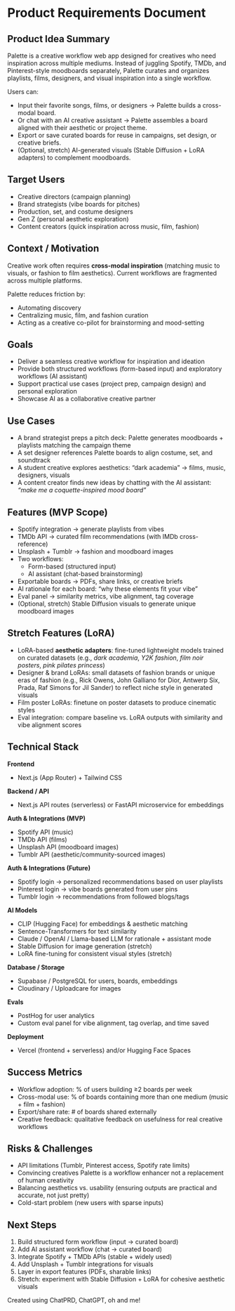 # Product Requirements Document

## Product Idea Summary  
Palette is a creative workflow web app designed for creatives who need inspiration across multiple mediums. Instead of juggling Spotify, TMDb, and Pinterest-style moodboards separately, Palette curates and organizes playlists, films, designers, and visual inspiration into a single workflow.  

Users can:  
- Input their favorite songs, films, or designers → Palette builds a cross-modal board.    
- Or chat with an AI creative assistant → Palette assembles a board aligned with their aesthetic or project theme.    
- Export or save curated boards for reuse in campaigns, set design, or creative briefs.    
- (Optional, stretch) AI-generated visuals (Stable Diffusion + LoRA adapters) to complement moodboards.  


## Target Users  
- Creative directors (campaign planning)    
- Brand strategists (vibe boards for pitches)    
- Production, set, and costume designers
- Gen Z (personal aesthetic exploration)    
- Content creators (quick inspiration across music, film, fashion)  

## Context / Motivation  
Creative work often requires **cross-modal inspiration** (matching music to visuals, or fashion to film aesthetics). Current workflows are fragmented across multiple platforms.  

Palette reduces friction by:    
- Automating discovery    
- Centralizing music, film, and fashion curation    
- Acting as a creative co-pilot for brainstorming and mood-setting  

## Goals  
- Deliver a seamless creative workflow for inspiration and ideation    
- Provide both structured workflows (form-based input) and exploratory workflows (AI assistant)    
- Support practical use cases (project prep, campaign design) and personal exploration    
- Showcase AI as a collaborative creative partner 

## Use Cases  
- A brand strategist preps a pitch deck: Palette generates moodboards + playlists matching the campaign theme    
- A set designer references Palette boards to align costume, set, and soundtrack    
- A student creative explores aesthetics: “dark academia” → films, music, designers, visuals    
- A content creator finds new ideas by chatting with the AI assistant: *“make me a coquette-inspired mood board”*  


## Features (MVP Scope)  
- Spotify integration → generate playlists from vibes    
- TMDb API → curated film recommendations (with IMDb cross-reference)    
- Unsplash + Tumblr → fashion and moodboard images    
- Two workflows:    
  - Form-based (structured input)    
  - AI assistant (chat-based brainstorming)    
- Exportable boards → PDFs, share links, or creative briefs    
- AI rationale for each board: “why these elements fit your vibe”    
- Eval panel → similarity metrics, vibe alignment, tag coverage    
- (Optional, stretch) Stable Diffusion visuals to generate unique moodboard images  

## Stretch Features (LoRA)  
- LoRA-based **aesthetic adapters**: fine-tuned lightweight models trained on curated datasets (e.g., *dark academia*, *Y2K fashion*, *film noir posters*, *pink pilates princess*)    
- Designer & brand LoRAs: small datasets of fashion brands or unique eras of fashion (e.g., Rick Owens, John Galliano for Dior, Antwerp Six, Prada, Raf Simons for Jil Sander) to reflect niche style in generated visuals    
- Film poster LoRAs: finetune on poster datasets to produce cinematic styles    
- Eval integration: compare baseline vs. LoRA outputs with similarity and vibe alignment scores  


## Technical Stack  
**Frontend**    
- Next.js (App Router) + Tailwind CSS  

**Backend / API**    
- Next.js API routes (serverless) or FastAPI microservice for embeddings  

**Auth & Integrations (MVP)**    
- Spotify API (music)    
- TMDb API (films)    
- Unsplash API (moodboard images)    
- Tumblr API (aesthetic/community-sourced images)  

**Auth & Integrations (Future)**    
- Spotify login → personalized recommendations based on user playlists    
- Pinterest login → vibe boards generated from user pins    
- Tumblr login → recommendations from followed blogs/tags  

**AI Models**    
- CLIP (Hugging Face) for embeddings & aesthetic matching    
- Sentence-Transformers for text similarity    
- Claude / OpenAI / Llama-based LLM for rationale + assistant mode    
- Stable Diffusion for image generation (stretch)    
- LoRA fine-tuning for consistent visual styles (stretch)  

**Database / Storage**    
- Supabase / PostgreSQL for users, boards, embeddings    
- Cloudinary / Uploadcare for images  

**Evals**    
- PostHog for user analytics    
- Custom eval panel for vibe alignment, tag overlap, and time saved  

**Deployment**    
- Vercel (frontend + serverless) and/or Hugging Face Spaces  

## Success Metrics  
- Workflow adoption: % of users building ≥2 boards per week
- Cross-modal use: % of boards containing more than one medium (music + film + fashion)    
- Export/share rate: # of boards shared externally    
- Creative feedback: qualitative feedback on usefulness for real creative workflows  

## Risks & Challenges  
- API limitations (Tumblr, Pinterest access, Spotify rate limits)    
- Convincing creatives Palette is a workflow enhancer not a replacement of human creativity   
- Balancing aesthetics vs. usability (ensuring outputs are practical and accurate, not just pretty)    
- Cold-start problem (new users with sparse inputs)  

## Next Steps  
1. Build structured form workflow (input → curated board)    
2. Add AI assistant workflow (chat → curated board)    
3. Integrate Spotify + TMDb APIs (stable + widely used)    
4. Add Unsplash + Tumblr integrations for visuals    
5. Layer in export features (PDFs, sharable links)    
6. Stretch: experiment with Stable Diffusion + LoRA for cohesive aesthetic visuals  

Created using ChatPRD, ChatGPT, oh and me!  
